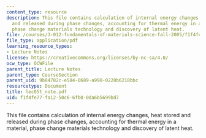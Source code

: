 ```yaml
---
content_type: resource
description: This file contains calculation of internal energy changes, heat stored
  and released during phase changes, accounting for thermal energy in a material,
  phase change materials technology and discovery of latent heat.
file: /courses/3-012-fundamentals-of-materials-science-fall-2005/f1f4fe77fa1250c66fb00da6b5699bd7_lec05t_note.pdf
file_type: application/pdf
learning_resource_types:
- Lecture Notes
license: https://creativecommons.org/licenses/by-nc-sa/4.0/
ocw_type: OCWFile
parent_title: Lecture Notes
parent_type: CourseSection
parent_uid: 9b84782c-e584-0689-a998-0228b6218bbc
resourcetype: Document
title: lec05t_note.pdf
uid: f1f4fe77-fa12-50c6-6fb0-0da6b5699bd7
---
```

This file contains calculation of internal energy changes, heat stored and released during phase changes, accounting for thermal energy in a material, phase change materials technology and discovery of latent heat.
